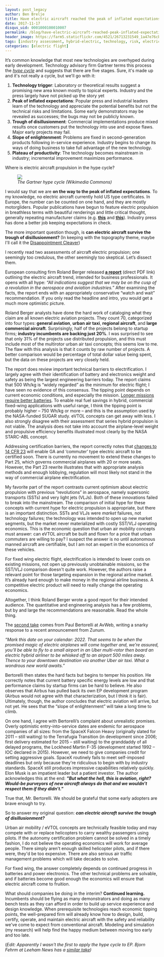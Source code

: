 ```yaml
---
layout: post_legacy
author: Ben Brelje
title: Have electric aircraft reached the peak of inflated expectations?
date: 2017-11-17
disqus_uid: 0001000100010007
permalink: /blog/have-electric-aircraft-reached-peak-inflated-expectations/
header_image: https://farm5.staticflickr.com/4521/26713231549_1a47e76cb5_o.png
tags: [industry assessment, hybrid-electric, technology, risk, electric propulsion]
categories: [electric flight]
---
```


<div class="block-paragraph"><div class="rich-text"><p>It’s common knowledge that most new technologies are
overhyped during early development. Technology advisory firm Gartner terms this
process the <i><a href="https://www.gartner.com/technology/research/methodologies/hype-cycle.jsp">hype cycle</a></i> and suggests
that there are five stages. Sure, it's made up and it's not really a cycle, but we'll go with it:</p><p></p><ol><li><b>Technology trigger</b>: Laboratory or theoretical
results suggest a promising new area known mostly to topical experts. Industry
and the press largely have not picked up the story yet<br/></li><li><b>Peak of inflated expectations</b>: Popular press
and industrial leaders learn of the technology and appreciate the
potential benefits but not the technical risks and limitations. Some early
demonstrators may be revealed as successes; the bugs may not be publicly known.<br/></li><li><b>Trough of disillusionment</b>: Commercial
implementations produce mixed results once customers put the technology into
use and expose flaws. Major early projects may fail.<br/></li><li><b>Slope of enlightenment</b>: Problems are fixed in
second-generation products following in-service experience. Industry begins to
change its ways of doing business to take full advantage of the new technology.<br/></li><li><b>Plateau of productivity</b>: The technology becomes mainstream
in industry; incremental improvement maximizes performance. <br/></li></ol>Where
is electric aircraft propulsion in the hype cycle?<p></p><p></p></div></div>

<!--more-->

<div class="block-rawhtml"><figure class="figure">
<script data-pagespeed-no-defer>//<![CDATA[
(function(){for(var g="function"==typeof Object.defineProperties?Object.defineProperty:function(b,c,a){if(a.get||a.set)throw new TypeError("ES3 does not support getters and setters.");b!=Array.prototype&&b!=Object.prototype&&(b[c]=a.value)},h="undefined"!=typeof window&&window===this?this:"undefined"!=typeof global&&null!=global?global:this,k=["String","prototype","repeat"],l=0;l<k.length-1;l++){var m=k[l];m in h||(h[m]={});h=h[m]}var n=k[k.length-1],p=h[n],q=p?p:function(b){var c;if(null==this)throw new TypeError("The 'this' value for String.prototype.repeat must not be null or undefined");c=this+"";if(0>b||1342177279<b)throw new RangeError("Invalid count value");b|=0;for(var a="";b;)if(b&1&&(a+=c),b>>>=1)c+=c;return a};q!=p&&null!=q&&g(h,n,{configurable:!0,writable:!0,value:q});var t=this;function u(b,c){var a=b.split("."),d=t;a[0]in d||!d.execScript||d.execScript("var "+a[0]);for(var e;a.length&&(e=a.shift());)a.length||void 0===c?d[e]?d=d[e]:d=d[e]={}:d[e]=c};function v(b){var c=b.length;if(0<c){for(var a=Array(c),d=0;d<c;d++)a[d]=b[d];return a}return[]};function w(b){var c=window;if(c.addEventListener)c.addEventListener("load",b,!1);else if(c.attachEvent)c.attachEvent("onload",b);else{var a=c.onload;c.onload=function(){b.call(this);a&&a.call(this)}}};var x;function y(b,c,a,d,e){this.h=b;this.j=c;this.l=a;this.f=e;this.g={height:window.innerHeight||document.documentElement.clientHeight||document.body.clientHeight,width:window.innerWidth||document.documentElement.clientWidth||document.body.clientWidth};this.i=d;this.b={};this.a=[];this.c={}}function z(b,c){var a,d,e=c.getAttribute("data-pagespeed-url-hash");if(a=e&&!(e in b.c))if(0>=c.offsetWidth&&0>=c.offsetHeight)a=!1;else{d=c.getBoundingClientRect();var f=document.body;a=d.top+("pageYOffset"in window?window.pageYOffset:(document.documentElement||f.parentNode||f).scrollTop);d=d.left+("pageXOffset"in window?window.pageXOffset:(document.documentElement||f.parentNode||f).scrollLeft);f=a.toString()+","+d;b.b.hasOwnProperty(f)?a=!1:(b.b[f]=!0,a=a<=b.g.height&&d<=b.g.width)}a&&(b.a.push(e),b.c[e]=!0)}y.prototype.checkImageForCriticality=function(b){b.getBoundingClientRect&&z(this,b)};u("pagespeed.CriticalImages.checkImageForCriticality",function(b){x.checkImageForCriticality(b)});u("pagespeed.CriticalImages.checkCriticalImages",function(){A(x)});function A(b){b.b={};for(var c=["IMG","INPUT"],a=[],d=0;d<c.length;++d)a=a.concat(v(document.getElementsByTagName(c[d])));if(a.length&&a[0].getBoundingClientRect){for(d=0;c=a[d];++d)z(b,c);a="oh="+b.l;b.f&&(a+="&n="+b.f);if(c=!!b.a.length)for(a+="&ci="+encodeURIComponent(b.a[0]),d=1;d<b.a.length;++d){var e=","+encodeURIComponent(b.a[d]);131072>=a.length+e.length&&(a+=e)}b.i&&(e="&rd="+encodeURIComponent(JSON.stringify(B())),131072>=a.length+e.length&&(a+=e),c=!0);C=a;if(c){d=b.h;b=b.j;var f;if(window.XMLHttpRequest)f=new XMLHttpRequest;else if(window.ActiveXObject)try{f=new ActiveXObject("Msxml2.XMLHTTP")}catch(r){try{f=new ActiveXObject("Microsoft.XMLHTTP")}catch(D){}}f&&(f.open("POST",d+(-1==d.indexOf("?")?"?":"&")+"url="+encodeURIComponent(b)),f.setRequestHeader("Content-Type","application/x-www-form-urlencoded"),f.send(a))}}}function B(){var b={},c;c=document.getElementsByTagName("IMG");if(!c.length)return{};var a=c[0];if(!("naturalWidth"in a&&"naturalHeight"in a))return{};for(var d=0;a=c[d];++d){var e=a.getAttribute("data-pagespeed-url-hash");e&&(!(e in b)&&0<a.width&&0<a.height&&0<a.naturalWidth&&0<a.naturalHeight||e in b&&a.width>=b[e].o&&a.height>=b[e].m)&&(b[e]={rw:a.width,rh:a.height,ow:a.naturalWidth,oh:a.naturalHeight})}return b}var C="";u("pagespeed.CriticalImages.getBeaconData",function(){return C});u("pagespeed.CriticalImages.Run",function(b,c,a,d,e,f){var r=new y(b,c,a,e,f);x=r;d&&w(function(){window.setTimeout(function(){A(r)},0)})});})();pagespeed.CriticalImages.Run('/mod_pagespeed_beacon','https://brelje.net/blog/have-electric-aircraft-reached-peak-inflated-expectations/','8Xxa2XQLv9',true,false,'ZA2yw0MBm_o');
//]]></script><img src="https://upload.wikimedia.org/wikipedia/commons/b/bf/Hype-Cycle-General.png" class="img-responsive" data-pagespeed-url-hash="3189459121" onload="pagespeed.CriticalImages.checkImageForCriticality(this);">
  <figcaption class="figure-caption"><i>The Gartner hype cycle (Wikimedia Commons)</i></figcaption>
</figure></div>
<div class="block-paragraph"><div class="rich-text"><p>I would say that we are <b>on the way to the peak of inflated
expectations</b>. To my knowledge, no electric aircraft currently hold US type
certificates. In Europe, the number can be counted on one hand, and they are mostly motorgliders. Popular
publications have begun to feature electric propulsion in breathless terms with
beautiful renderings and little critical thought, generally repeating manufacturer claims (e.g. <a href="https://www.theguardian.com/business/2017/sep/27/easyjet-electric-planes-wright-electric-flights"><b>this</b></a> and <a href="https://techcrunch.com/2017/10/05/how-zunum-aeros-hybrid-electric-planes-aim-to-transform-flight-starting-in-2022/"><b>this</b></a>). Industry press has done a
better job keeping expectations in check.</p><p>The more important question though, is <b>can electric aircraft survive the trough of disillusionment? </b>(In keeping with the topography theme, maybe I'll call it the <a href="https://www.mountaineers.org/explore/routes-places/paradise-area-review/mount-rainier-disappointment-cleaver">Disappointment Cleaver</a>)</p>

<p>I recently read two assessments of aircraft electric
propulsion; one seemingly too credulous, the other seemingly too skeptical.
Let’s dissect them.</p>

<p>European consulting firm Roland Berger released<b> <a href="https://www.rolandberger.com/publications/publication_pdf/roland_berger_aircraft_electrical_propulsion.pdf">a report</a></b> (direct PDF link) outlining the electric aircraft trend, intended for business professionals. It opens
with all hype: <i>“All indications suggest that we may be on the cusp of a
revolution in the aerospace and aviation industries.” </i>After examining
the facts, the report ends with an appropriately conservative “watch and wait”
recommendation. If you only read the headline and intro, you would get a much more optimistic picture.</p>

<p>Roland Berger analysts have done the hard work of
cataloging what they claim are all known electric aviation projects.  They count 70, categorized into four types:<b>
general aviation</b>, <b>urban air taxi</b>, <b>regional aircraft</b>, and <b>large commercial aircraft</b>.
Surprisingly, half of the projects belong to startup firms; <b>industry incumbents
are backing just 20%</b>. I was surprised to see that only 31% of the projects use
distributed propulsion, and this must include most of the multirotor urban air
taxi concepts; this seems low to me. The flaw with this analysis is that it
counts by raw number of projects. A better comparison would be percentage of
total dollar value being spent, but the data on these projects are very closely
held.</p>

<p>The report does review important technical barriers to electrification. I
largely agree with their identification of battery and electronics weight and
safety as being the largest engineering barriers today. The report claims that
500 Wh/kg is “widely regarded” as the minimum for electric flight; I have
seen no evidence of this consensus. The tipping point depends on current economic conditions, and especially the mission. <a href="https://brelje.net/blog/deriving-modified-breguet-range-equation-hybrid-turboelectric-aircraft/">Longer missions require better batteries</a>. To enable real fuel savings in hybrid, commercial fixed-wing applications with
useful range, I think the tipping point is probably higher – 750 Wh/kg or more – and this is the assumption used by the NASA-funded SUGAR study. eVTOL concepts can get away with less.  I also strongly disagree with their assessment that series hybrid propulsion is not
viable. The analysis does not take into account the airplane-level weight and
propulsive efficiency benefits illustrated most clearly by the NASA STARC-ABL
concept. </p><p>Addressing certification barriers, the report correctly notes that <a href="https://www.aopa.org/advocacy/advocacy-briefs/understanding-part-23-rewrite">changes to 14 CFR 23</a> will enable GA and ‘commuter’ type electric aircraft to be certified soon. There is
currently no movement to extend these changes to Part 25, which governs
commercial airplanes with 20 or more seats. However, the Part 23 rewrite illustrates that with appropriate analysis methods and enough
lobbying, regulation will most likely not stand in the way of commercial
airplane electrification.<br/></p>

<p>My favorite part of the report contrasts current optimism
about electric propulsion with previous “revolutions” in aerospace, namely
supersonic transports (SSTs) and very light jets (VLJs). Both of these
innovations failed to break into the mainstream. The comparison of initial hype
for these concepts with current hype for electric propulsion is appropriate, but there is an
important distinction. SSTs and VLJs were <i>market </i>failures, not technology
failures; the technology was intended to open up new market segments, but the market never materialized with costly SST/VLJ operating economics. This is the economic question that urban air mobility concepts must answer: can eVTOL aircraft be built and flown for a price that urban commuters are willing to pay? I suspect the answer is no until autonomous manned aircraft are certifiable, but I am not an expert in the economics of these vehicles. </p><p>For fixed wing electric flight, electrification is intended to lower costs on existing missions, not open up previously unobtainable missions, so the SST/VLJ comparison doesn't quite work. However, the authors raise a relevant point for those targeting expansion in the regional airline
market. It’s already hard enough to make money in the regional
airline business. A competitive electric product will need to really change the
operating economics.</p>

<p>Altogether, I think Roland Berger wrote a good report for their intended audience. The quantitative and engineering analysis has a
few problems, but by and large the recommendations are reasonable. Read the
whole thing.</p>

<p>The <a href="https://www.avweb.com/blogs/insider/Another-Electric-Airplane-229728-1.html">second take</a> comes from Paul Bertorelli at AvWeb, writing
a snarky response to a recent announcement from Zunum. </p>

<p><i>“Mark this date on your calendar: 2022. That seems to be
when the promised magic of electric airplanes will come together and, we’re
assured, you’ll be able to fly to a small airport in an Uber multi-rotor then
board an electric hybrid airliner to be whisked off to an airport 500 miles
away. Thence to your downtown destination via another Uber air taxi. What a
wondrous new world awaits.”</i></p>

<p>Bertorelli then states the hard facts but begins to temper
his position. He correctly notes that current battery specific energy levels
are low and that performance claims by startup firms can be hard to believe. He
also observes that Airbus has pulled back its own EP development program (Airbus would not agree with that characterization, but I think it is fair). Ultimately, though, the author
concludes that electric aviation will arrive, but not yet. He sees that the
“slope of enlightenment” will take a long time to climb.</p>

<p>On one hand, I agree with Bertorelli’s complaint about
unrealistic promises. Overly optimistic entry-into-service dates are endemic
for aerospace companies of all sizes: from the SpaceX Falcon Heavy (originally
slated for 2011 – still waiting) to the Terrafugia Transition (in development
since 2006; first delivery estimated for 2015 – still waiting) to the
granddaddy of all delayed programs, the Lockheed Martin F-35 (development started 1992 – IOC declared in 2015). However, we need to give companies credit for setting aggressive goals. SpaceX routinely fails to
meet self-imposed deadlines but only because they're ridiculous to begin with by industry standards. SpaceX still produces impressive capabilities relatively quickly. Elon Musk is
an impatient leader but a patient investor. The author acknowledges this at the
end: <i><b>"But what the hell, this is aviation, right? Would-be purveyors
of new aircraft always do that and we wouldn’t respect them if they didn’t."</b></i></p><p></p>

<p>True that, Mr. Bertorelli. We should be grateful that some early adopters are brave enough to try. </p><p>So to answer my original question: <i><b>can electric aircraft survive the trough of disillusionment? </b></i></p><p>Urban air mobility / eVTOL concepts are technically feasible today and may compete with or replace helicopters to carry wealthy passengers using pilots. If the autonomy certification problem cannot be solved in a timely fashion, I do not believe the operating economics will work for average people. There simply aren't enough skilled helicopter pilots, and if there were, they'd be too expensive. There are also serious air traffic management problems which will take decades to solve. </p><p>For fixed wing, the answer completely depends on continued progress in batteries and power electronics. The other technical problems are solvable, and if batteries become good enough the economics will ensure that electric aircraft come to fruition. </p><p>What should companies be doing in the interim? <b>Continued learning.</b> Incumbents should be flying as many demonstrators and doing as many bench tests as they can afford in order to build up service experience and design knowledge. When prerequisite technologies reach economic tipping points, the well-prepared firm will already know how to design, build, certify, operate, and maintain electric aircraft with the safety and reliability we've come to expect from conventional aircraft. Modeling and simulation (my research) will help find the happy medium between moving too early and too late.</p><p>(<i>Edit: Apparently I wasn't the first to apply the hype cycle to EP. Bjorn Fehrm at Leeham News has a <a href="https://leehamnews.com/2017/09/21/bjorns-corner-electric-aircraft-part-13/">similar take</a>)</i></p></div></div>